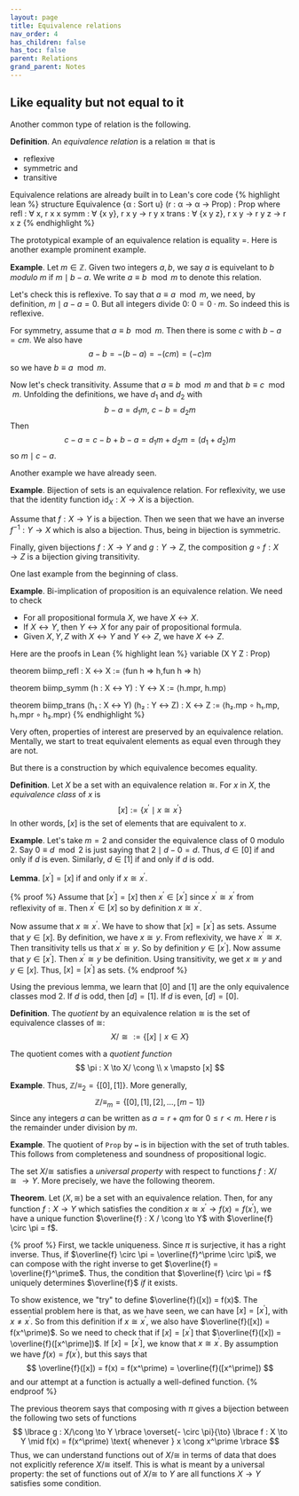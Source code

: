 ```yaml
---
layout: page
title: Equivalence relations
nav_order: 4
has_children: false
has_toc: false
parent: Relations 
grand_parent: Notes
---
```


## Like equality but not equal to it 

Another common type of relation is the following. 

**Definition**. An _equivalence relation_ is a relation $\cong$ 
that is 
- reflexive
- symmetric and 
- transitive 

Equivalence relations are already built in to Lean's core code 
{% highlight lean %}
structure Equivalence {α : Sort u} (r : α → α → Prop) : Prop where
  refl  : ∀ x, r x x
  symm  : ∀ {x y}, r x y → r y x
  trans : ∀ {x y z}, r x y → r y z → r x z
{% endhighlight %}

The prototypical example of an equivalence relation is equality $=$. 
Here is another example prominent example. 

**Example**. Let $m \in \mathbb{Z}$. Given two integers $a,b$, we 
say $a$ is equivelant to $b$ _modulo_ $m$ if $m \mid b-a$. We 
write $a \equiv b \mod m$ to denote this relation. 

Let's check this is reflexive. To say that $a \equiv a \mod m$, we 
need, by definition, $m \mid a - a = 0$. But all integers divide $0$: 
$0 = 0 \cdot m$. So indeed this is reflexive. 

For symmetry, assume that $a \equiv b \mod m$. Then there is some 
$c$ with $b - a = cm$. We also have 
$$
a - b = -(b-a) = -(cm) = (-c)m 
$$
so we have $b \equiv a \mod m$. 

Now let's check transitivity. Assume that $a \equiv b \mod m$ and that 
$b \equiv c \mod m$. Unfolding the definitions, we have $d_1$ and 
$d_2$ with 
$$
b - a = d_1 m,~ c - b = d_2 m
$$
Then 
$$
c - a = c - b + b - a = d_1 m + d_2 m = (d_1+d_2)m 
$$ 
so $m \mid c -a$. 

Another example we have already seen. 

**Example**. Bijection of sets is an equivalence relation. For reflexivity, 
we use that the identity function $\operatorname{id}_X : X \to X$ is a 
bijection. 

Assume that $f : X \to Y$ is a bijection. Then we seen that we have an 
inverse $f^{-1} : Y \to X$ which is also a bijection. Thus, being in bijection 
is symmetric. 

Finally, given bijections $f: X \to Y$ and $g: Y \to Z$, the composition 
$g \circ f : X \to Z$ is a bijection giving transitivity. 

One last example from the beginning of class. 

**Example**. Bi-implication of proposition is an equivalence relation. We 
need to check 
- For all propositional formula $X$, we have $X \leftrightarrow X$. 
- If $X \leftrightarrow Y$, then $Y \leftrightarrow X$ for any pair of propositional formula. 
- Given $X, Y, Z$ with $X \leftrightarrow Y$ and $Y \leftrightarrow Z$, we have $X \leftrightarrow Z$. 

Here are the proofs in Lean 
{% highlight lean %}
variable (X Y Z : Prop) 

theorem biimp_refl : X ↔ X := ⟨fun h => h,fun h => h⟩ 

theorem biimp_symm (h : X ↔ Y) : Y ↔ X := ⟨h.mpr, h.mp⟩ 

theorem biimp_trans (h₁ : X ↔ Y) (h₂ : Y ↔ Z) : X ↔ Z := 
  ⟨h₂.mp ∘ h₁.mp, h₁.mpr ∘ h₂.mpr⟩ 
{% endhighlight %}

Very often, properties of interest are preserved by an equivalence relation. Mentally, we 
start to treat equivalent elements as equal even through they are not. 

But there is a construction by which equivalence becomes equality. 

**Definition**. Let $X$ be a set with an equivalence relation $\cong$. For $x$ in $X$, 
the _equivalence class_ of $x$ is
$$
[x] := \lbrace x^\prime \mid x \cong x^\prime \rbrace 
$$ 
In other words, $[x]$ is the set of elements that are equivalent to $x$. 

**Example**. Let's take $m = 2$ and consider the equivalence class of $0$ modulo $2$. 
Say $0 \equiv d \mod 2$ is just saying that $2 \mid d - 0 = d$. Thus, $d \in [0]$ 
if and only if $d$ is even. Similarly, $d \in [1]$ if and only if $d$ is odd. 

**Lemma**. $[x^\prime] = [x]$ if and only if $x \cong x^\prime$. 

{% proof %}
Assume that $[x^\prime] = [x]$ then $x^\prime \in [x^\prime]$ since $x^\prime \cong 
x^\prime$ from reflexivity of $\cong$. Then $x^\prime \in [x]$ so by definition 
$x \cong x^\prime$. 

Now assume that $x \cong x^\prime$. We have to show that $[x] = [x^\prime]$ as sets. 
Assume that $y \in [x]$. By definition, we have $x \cong y$. From reflexivity, we 
have $x^\prime \cong x$. Then transitivity tells us that $x^\prime \cong y$. So 
by definition $y \in [x^\prime]$. Now assume that $y \in [x^\prime]$. Then 
$x^\prime \cong y$ be definition. Using transitivity, we get $x \cong y$ and $y \in [x]$. 
Thus, $[x] = [x^\prime]$ as sets. 
{% endproof %}

Using the previous lemma, we learn that $[0]$ and $[1]$ are the only equivalence 
classes mod $2$. If $d$ is odd, then $[d] = [1]$. If $d$ is even, $[d] = [0]$. 

**Definition**. The _quotient_ by an equivalence relation $\cong$ is the set 
of equivalence classes of $\cong$:
$$
X/\cong := \lbrace [x] \mid x \in X \rbrace 
$$

The quotient comes with a _quotient function_
$$
\pi : X \to X/ \cong \\
x \mapsto [x]
$$

**Example**. Thus, $\mathbb{Z}/\equiv_2 = \lbrace [0],[1] \rbrace$. More generally, 
$$
\mathbb{Z}/\equiv_m = \lbrace [0], [1], [2], \ldots, [m-1] \rbrace
$$
Since any integers $a$ can be written as $a = r + qm$ for $0 \leq r < m$. Here 
$r$ is the remainder under division by $m$. 

**Example**. The quotient of `Prop` by `↔` is in bijection with the set of truth 
tables. This follows from completeness and soundness of propositional logic. 

The set $X/\cong$ satisfies a _universal property_ with respect to functions 
$f : X/\cong \to Y$. More precisely, we have the following theorem. 

**Theorem**. Let $(X,\cong)$ be a set with an equivalence relation. Then, for any 
function $f : X \to Y$ which satisfies the condition $x \cong x^\prime \to 
f(x) = f(x^\prime)$, we have a unique function $\overline{f} : X / \cong \to Y$ 
with $\overline{f} \circ \pi = f$. 

{% proof %}
First, we tackle uniqueness. Since $\pi$ is surjective, it has a right inverse. 
Thus, if $\overline{f} \circ \pi = \overline{f}^\prime \circ \pi$, we can compose 
with the right inverse to get $\overline{f} = \overline{f}^\prime$. Thus, the 
condition that $\overline{f} \circ \pi = f$ uniquely determines $\overline{f}$ 
_if_ it exists. 

To show existence, we "try" to define $\overline{f}([x]) = f(x)$. The essential 
problem here is that, as we have seen, we can have $[x] = [x^\prime]$, with 
$x \neq x^\prime$. So from this definition if $x \cong x^\prime$, we also have 
$\overline{f}([x]) = f(x^\prime)$. So we need to check that if $[x] = [x^\prime]$ 
that $\overline{f}([x]) = \overline{f}([x^\prime])$. If $[x] = [x^\prime]$, we know 
that $x \cong x^\prime$. By assumption we have $f(x) = f(x^\prime)$, but 
this says that
$$ 
\overline{f}([x]) = f(x) = f(x^\prime) = \overline{f}([x^\prime])
$$
and our attempt at a function is actually a well-defined function. 
{% endproof %}

The previous theorem says that composing with $\pi$ gives a bijection between 
the following two sets of functions
$$
\lbrace g : X/\cong \to Y \rbrace \overset{- \circ \pi}{\to} 
\lbrace f : X \to Y \mid f(x) = f(x^\prime) \text{ whenever } x \cong x^\prime \rbrace
$$
Thus, we can understand functions out of $X/\cong$ in terms of data that 
does not explicitly reference $X/\cong$ itself. This is what is meant by a 
universal property: the set of functions out of $X/\cong$ to $Y$ are all functions 
$X \to Y$ satisfies some condition. 
